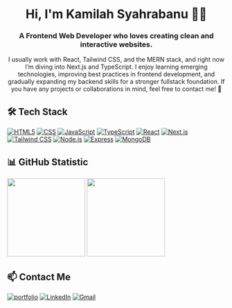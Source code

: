 <h1 align="center">Hi, I'm Kamilah Syahrabanu 👋🏻</h1>
<h3 align="center">A Frontend Web Developer who loves creating clean and interactive websites.</h3>
<p align="center">I usually work with React, Tailwind CSS, and the MERN stack, and right now I’m diving into Next.js and TypeScript. I enjoy learning emerging technologies, improving best practices in frontend development, and gradually expanding my backend skills for a stronger fullstack foundation. If you have any projects or collaborations in mind, feel free to contact me! 🚀</p>

## 🛠 Tech Stack

[![HTML5](https://img.shields.io/badge/HTML5-E34F26?logo=html5&logoColor=fff&style=for-the-badge)](#tech-stack)
[![CSS](https://img.shields.io/badge/CSS-639?logo=css&logoColor=fff&style=for-the-badge)](#tech-stack)
[![JavaScript](https://img.shields.io/badge/JavaScript-F7DF1E?logo=javascript&logoColor=000&style=for-the-badge)](#tech-stack)
[![TypeScript](https://img.shields.io/badge/TypeScript-3178C6?logo=typescript&logoColor=fff&style=for-the-badge)](#tech-stack)
[![React](https://img.shields.io/badge/React-61DAFB?logo=react&logoColor=000&style=for-the-badge)](#tech-stack)
[![Next.js](https://img.shields.io/badge/Next.js-000?logo=nextdotjs&logoColor=fff&style=for-the-badge)](#tech-stack)
[![Tailwind CSS](https://img.shields.io/badge/Tailwind%20CSS-06B6D4?logo=tailwindcss&logoColor=fff&style=for-the-badge)](#tech-stack)
[![Node.js](https://img.shields.io/badge/Node.js-5FA04E?logo=nodedotjs&logoColor=fff&style=for-the-badge)](#tech-stack)
[![Express](https://img.shields.io/badge/Express-000?logo=express&logoColor=fff&style=for-the-badge)](#tech-stack)
[![MongoDB](https://img.shields.io/badge/MongoDB-47A248?logo=mongodb&logoColor=fff&style=for-the-badge)](#tech-stack)

## 📊 GitHub Statistic

<p>
 <img height="180em" src="https://github-readme-stats-eight-theta.vercel.app/api?username=kamilahsyhrbn&show_icons=true&theme=algolia&include_all_commits=true&count_private=true"/>
  <img height="180em" src="https://github-readme-stats-eight-theta.vercel.app/api/top-langs/?username=kamilahsyhrbn&layout=compact&langs_count=8&theme=algolia"/>
</p>

## 📫 Contact Me

[![portfolio](https://img.shields.io/badge/my_portfolio-000?style=for-the-badge)](https://kamilahsyahrabanu.vercel.app/)
[![LinkedIn](https://img.shields.io/badge/linkedin-0A66C2?style=for-the-badge&logo=linkedin&logoColor=white)](https://www.linkedin.com/in/kamilah-syahrabanu/)
[![Gmail](https://img.shields.io/badge/Gmail-EA4335?&style=for-the-badge)](mailto:kamilahsyahrabanu@gmail.com)
